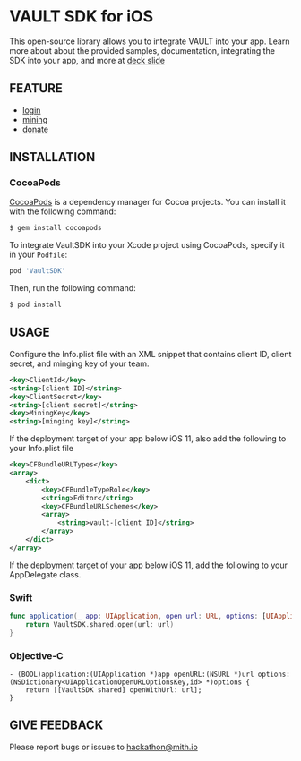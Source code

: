 VAULT SDK for iOS
========================

This open-source library allows you to integrate VAULT into your app.
Learn more about about the provided samples, documentation, integrating the SDK into your app, and more at [deck slide](https://drive.google.com/file/d/1wjHUySvL6YMUFf3HkHrWVASJEipdooOo/view?usp=sharing)

FEATURE
--------
* [login](https://documenter.getpostman.com/view/4856913/RztrHRU9#3563f4ea-88bc-403d-8071-d3d3767bd01d)
* [mining](https://documenter.getpostman.com/view/4856913/RztrHRU9#0cbb0a41-2cfc-4d3a-b541-4cfbbf807843)
* [donate](https://documenter.getpostman.com/view/4856913/RztrHRU9#608ccdd4-6a95-41f0-b247-ffae9a976feb)

INSTALLATION
------------
### CocoaPods

[CocoaPods](http://cocoapods.org) is a dependency manager for Cocoa projects. You can install it with the following command:

```bash
$ gem install cocoapods
```

To integrate VaultSDK into your Xcode project using CocoaPods, specify it in your `Podfile`:

```ruby
pod 'VaultSDK'
```

Then, run the following command:

```bash
$ pod install
```

USAGE
------------
Configure the Info.plist file with an XML snippet that contains client ID, client secret, and minging key of your team.
```XML
<key>ClientId</key>
<string>[client ID]</string>
<key>ClientSecret</key>
<string>[client secret]</string>
<key>MiningKey</key>
<string>[minging key]</string>
```

If the deployment target of your app below iOS 11, also add the following to your Info.plist file
```XML
<key>CFBundleURLTypes</key>
<array>
    <dict>
        <key>CFBundleTypeRole</key>
        <string>Editor</string>
        <key>CFBundleURLSchemes</key>
        <array>
            <string>vault-[client ID]</string>
        </array>
    </dict>
</array>
```

If the deployment target of your app below iOS 11, add the following to your AppDelegate class.
### Swift
```swift
func application(_ app: UIApplication, open url: URL, options: [UIApplication.OpenURLOptionsKey : Any] = [:]) -> Bool {
    return VaultSDK.shared.open(url: url)
}
```

### Objective-C
```objc
- (BOOL)application:(UIApplication *)app openURL:(NSURL *)url options:(NSDictionary<UIApplicationOpenURLOptionsKey,id> *)options {
    return [[VaultSDK shared] openWithUrl: url];
}
```

GIVE FEEDBACK
-------------
Please report bugs or issues to [hackathon@mith.io](hackathon@mith.io)